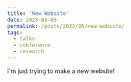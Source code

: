 ```yaml
---
title: 'New Website'
date: 2023-05-05
permalink: /posts/2023/05/new-website/
tags:
  - talks
  - conference
  - research
---
```


I'm just trying to make a new website!